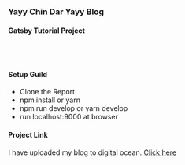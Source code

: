 ### Yayy Chin Dar Yayy Blog
#### Gatsby Tutorial Project
<br><br>
#### Setup Guild
* Clone the Report
* npm install or yarn
* npm run develop or yarn develop
* run localhost:9000 at browser

#### Project Link
I have uploaded my blog to digital ocean. 
[Click here](http://yayychindaryayy.nyihtutzaw-me.xyz/)
